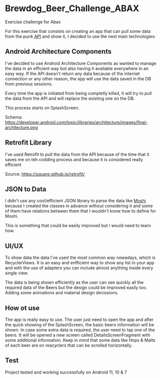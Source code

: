 # Brewdog_Beer_Challenge_ABAX
Exercise challenge for Abax

For this exercise that consists on creating an app that can pull some data from the punk [API](https://punkapi.com/documentation/v2) and show it, I decided to use the next main technologies:

## Android Architecture Components
I've decided to use Android Architecture Components as wanted to manage the data in an efficient way but also having it available everywhere in an easy way. If the API doesn't return any data because of the internet connection or any other reason, the app will use the data saved in the DB from previous sessions.

Every time the app is initiated from being completly killed, it will try to pull the data from the API and will replace the existing one on the DB.

This process starts on SplashScreen.

Schema: https://developer.android.com/topic/libraries/architecture/images/final-architecture.png

## Retrofit Library
I've used Retrofit to pull the data from the API because of the time that it saves me on teh codding process and because it is considered really efficient

Source: https://square.github.io/retrofit/

## JSON to Data
I didn't use any cool/efficient JSON library to parse the data like [Moshi](https://github.com/square/moshi) because I created the classes in advance without considering it and some of them have relations between them that I wouldn't know how to define for Moshi.

This is something that could be easily improved but I would need to learn how.

## UI/UX
To show data the data I've used the most common way nowadays, which is RecyclerViews. It is an easy and enfficient way to show any list in your app and with the use of adapters you can include almost anything inside every single view.

The data is being shown efficiently as the user can see quickly all the required data of the Beers but the design could be improved easily too. Adding some animations and material design decissions. 

## How ot use
The app is really easy to use. The user just need to open the app and after the quick showing of the SplashScreen, the basic beers information will be shown.
In case some extra data is required, the user need to tap one of the beers. It will be opened a new screen called DetailsScreenFragment with some additional information.
Keep in mind that some data like Hops & Malts of each beer are on reacyclers that can be scrolled horizontally.

## Test
Project tested and working successfully on Android 11, 10 & 7
